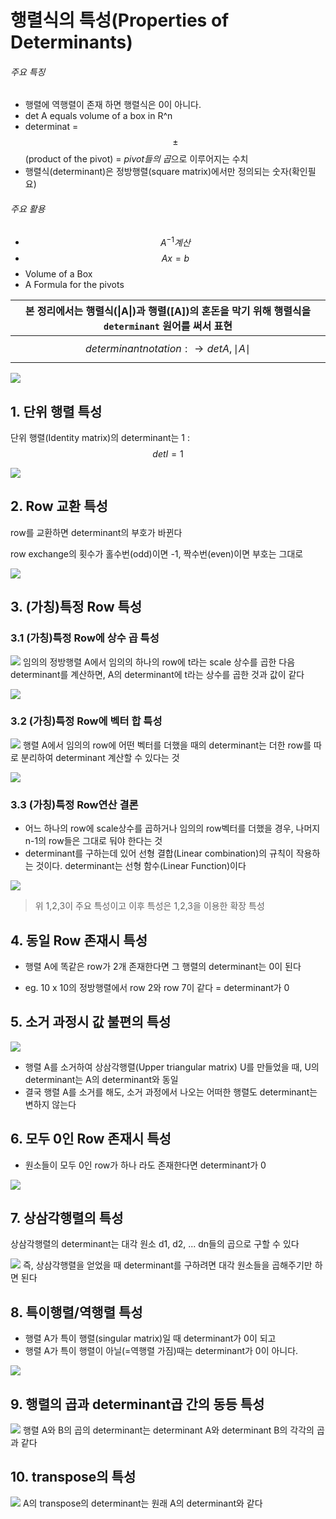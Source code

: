 # 행렬식의 특성(Properties of Determinants)

###### 주요 특징 
- 행렬에 역행렬이 존재 하면 행렬식은 0이 아니다. 
- det A equals volume of a box in R^n
- determinat = $$\pm $$ (product of the pivot) = *pivot들의 곱*으로 이루어지는 수치
- 행렬식(determinant)은 정방행렬(square matrix)에서만 정의되는 숫자(확인필요)



###### 주요 활용 
- $$ A^{-1}계산 $$
- $$ Ax =b $$
- Volume of a Box
- A Formula for the pivots 


|본 정리에서는 행렬식(\|A\|)과 행렬([A])의 혼돈을 막기 위해 행렬식을 `determinant` 원어를 써서 표현|
|-|
|$$ determinant notation: \rightarrow det A, \mid{A}\mid $$|

![](http://i.imgur.com/LsWApHW.png)



## 1. 단위 행렬 특성

단위 행렬(Identity matrix)의 determinant는 1 : $$det I = 1$$

![](http://cfile8.uf.tistory.com/image/216532335901824C18E1FD)

## 2. Row 교환 특성 

row를 교환하면 determinant의 부호가 바뀐다

row exchange의 횟수가 홀수번(odd)이면 -1, 짝수번(even)이면 부호는 그대로

![](http://cfile3.uf.tistory.com/image/2311FE37590183001D8456)

## 3. (가칭)특정 Row 특성  

### 3.1 (가칭)특정 Row에 상수 곱 특성

![](http://cfile2.uf.tistory.com/image/2411A842590185600110A0)
임의의 정방행렬 A에서 임의의 하나의 row에 t라는 scale 상수를 곱한 다음 determinant를 계산하면, A의 determinant에 t라는 상수를 곱한 것과 값이 같다

![](http://cfile2.uf.tistory.com/image/2411A842590185600110A0)

### 3.2 (가칭)특정 Row에 벡터 합 특성

![](http://cfile28.uf.tistory.com/image/2527EA3E59018BE724F3DD)
행렬 A에서 임의의 row에 어떤 벡터를 더했을 때의 determinant는 더한 row를 따로 분리하여 determinant 계산할 수 있다는 것

![](http://cfile9.uf.tistory.com/image/257FC24159018C670F9850)


### 3.3 (가칭)특정 Row연산 결론 
- 어느 하나의 row에 scale상수를 곱하거나 임의의 row벡터를 더했을 경우, 나머지 n-1의 row들은 그대로 둬야 한다는 것
- determinant를 구하는데 있어 선형 결합(Linear combination)의 규칙이 작용하는 것이다. determinant는 선형 함수(Linear Function)이다

![](http://cfile7.uf.tistory.com/image/215AB9395901940E1AEB35)


> 위 1,2,3이 주요 특성이고 이후 특성은 1,2,3을 이용한 확장 특성 

## 4. 동일 Row 존재시 특성 
- 행렬 A에 똑같은 row가 2개 존재한다면 그 행렬의 determinant는 0이 된다

- eg. 10 x 10의 정방행렬에서 row 2와 row 7이 같다 = determinant가 0

## 5. 소거 과정시 값 불편의 특성
![](http://cfile27.uf.tistory.com/image/2471D8475901E9A70F2B64)

- 행렬 A를 소거하여 상삼각행렬(Upper triangular matrix) U를 만들었을 때, U의 determinant는 A의 determinant와 동일
- 결국 행렬 A를 소거를 해도, 소거 과정에서 나오는 어떠한 행렬도 determinant는 변하지 않는다

## 6. 모두 0인 Row 존재시 특성 
- 원소들이 모두 0인 row가 하나 라도 존재한다면 determinant가 0

![](http://cfile3.uf.tistory.com/image/212D054B5901F8302FF789)

## 7. 상삼각행렬의 특성 
상삼각행렬의 determinant는 대각 원소 d1, d2, ... dn들의 곱으로 구할 수 있다

![](http://cfile5.uf.tistory.com/image/2534B047590202621619F3)
즉, 상삼각행렬을 얻었을 때 determinant를 구하려면 대각 원소들을 곱해주기만 하면 된다

## 8. 특이행렬/역행렬 특성 
- 행렬 A가 특이 행렬(singular matrix)일 때 determinant가 0이 되고
- 행렬 A가 특이 행렬이 아닐(=역행렬 가짐)때는 determinant가 0이 아니다. 

![](http://cfile6.uf.tistory.com/image/2323EB4A5902E04E2F4299)

## 9. 행렬의 곱과 determinant곱 간의 동등 특성
![](http://cfile29.uf.tistory.com/image/23591B4B5902BD062677E4)
행렬 A와 B의 곱의 determinant는 determinant A와 determinant B의 각각의 곱과 같다

## 10. transpose의 특성

![](http://cfile21.uf.tistory.com/image/22402A475902D0D8033126)
A의 transpose의 determinant는 원래 A의 determinant와 같다
